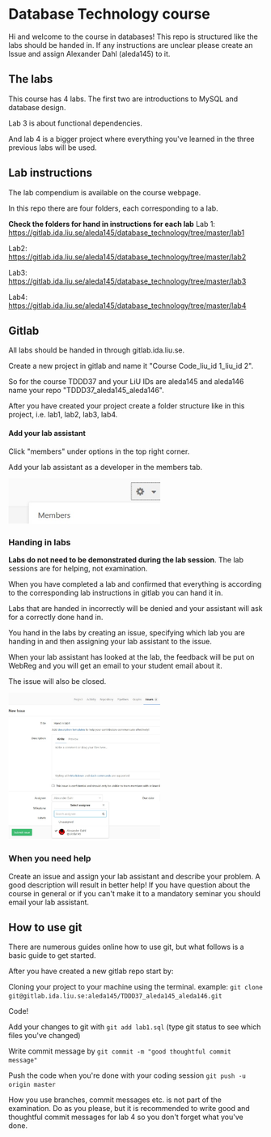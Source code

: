 # Database Technology course
Hi and welcome to the course in databases!
This repo is structured like the labs should be handed in.
If any instructions are unclear please create an Issue and assign Alexander Dahl (aleda145) to it.

## The labs
This course has 4 labs. The first two are introductions to MySQL and database design.

Lab 3 is about functional dependencies.

And lab 4 is a bigger project where everything you've learned in the three previous labs will be used.

## Lab instructions
The lab compendium is available on the course webpage. 

In this repo there are four folders, each corresponding to a lab.

**Check the folders for hand in instructions for each lab**
Lab 1: 
https://gitlab.ida.liu.se/aleda145/database_technology/tree/master/lab1

Lab2: 
https://gitlab.ida.liu.se/aleda145/database_technology/tree/master/lab2

Lab3:
https://gitlab.ida.liu.se/aleda145/database_technology/tree/master/lab3

Lab4: 
https://gitlab.ida.liu.se/aleda145/database_technology/tree/master/lab4

## Gitlab
All labs should be handed in through gitlab.ida.liu.se. 

Create a new project in gitlab and name it "Course Code_liu_id 1_liu_id 2". 


So for the course TDDD37 and your LiU IDs are aleda145 and aleda146 name your repo "TDDD37_aleda145_aleda146".

After you have created your project create a folder structure like in this project, i.e. lab1, lab2, lab3, lab4. 

#### Add your lab assistant
Click "members" under options in the top right corner. 

Add your lab assistant as a developer in the members tab.

<img src="/clarifying_pictures/members.jpg"  width="300">


### Handing in labs
**Labs do not need to be demonstrated during the lab session**. The lab sessions are for helping, not examination. 

When you have completed a lab and confirmed that everything is according to the corresponding lab instructions in gitlab you can hand it in.

Labs that are handed in incorrectly will be denied and your assistant will ask for a correctly done hand in. 

You hand in the labs by creating an issue, specifying which lab you are handing in and then assigning your lab assistant to the issue. 

When your lab assistant has looked at the lab, the feedback will be put on WebReg and you will get an email to your student email about it. 

The issue will also be closed. 

<img src="/clarifying_pictures/issue.jpg"  width="300">

### When you need help
Create an issue and assign your lab assistant and describe your problem. A good description will result in better help!
If you have question about the course in general or if you can't make it to a mandatory seminar you should email your lab assistant.

## How to use git
There are numerous guides online how to use git, but what follows is a basic guide to get started.

After you have created a new gitlab repo start by:

Cloning your project to your machine using the terminal. example: `git clone git@gitlab.ida.liu.se:aleda145/TDDD37_aleda145_aleda146.git` 

Code!

Add your changes to git with `git add lab1.sql` (type git status to see which files you've changed)

Write commit message by `git commit -m "good thoughtful commit message"`

Push the code when you're done with your coding session `git push -u origin master`


How you use branches, commit messages etc. is not part of the examination. Do as you please, but it is recommended to write good and thoughtful commit messages for lab 4 so you don't forget what you've done. 


